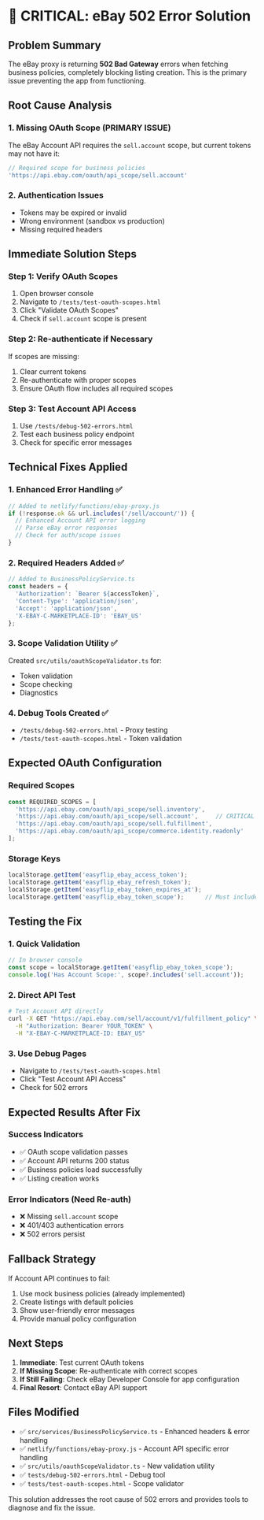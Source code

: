 # 🚨 CRITICAL: eBay 502 Error Solution

## Problem Summary
The eBay proxy is returning **502 Bad Gateway** errors when fetching business policies, completely blocking listing creation. This is the primary issue preventing the app from functioning.

## Root Cause Analysis

### 1. Missing OAuth Scope (PRIMARY ISSUE)
The eBay Account API requires the `sell.account` scope, but current tokens may not have it:

```javascript
// Required scope for business policies
'https://api.ebay.com/oauth/api_scope/sell.account'
```

### 2. Authentication Issues
- Tokens may be expired or invalid
- Wrong environment (sandbox vs production)
- Missing required headers

## Immediate Solution Steps

### Step 1: Verify OAuth Scopes
1. Open browser console
2. Navigate to `/tests/test-oauth-scopes.html`
3. Click "Validate OAuth Scopes"
4. Check if `sell.account` scope is present

### Step 2: Re-authenticate if Necessary
If scopes are missing:
1. Clear current tokens
2. Re-authenticate with proper scopes
3. Ensure OAuth flow includes all required scopes

### Step 3: Test Account API Access
1. Use `/tests/debug-502-errors.html`
2. Test each business policy endpoint
3. Check for specific error messages

## Technical Fixes Applied

### 1. Enhanced Error Handling ✅
```javascript
// Added to netlify/functions/ebay-proxy.js
if (!response.ok && url.includes('/sell/account/')) {
  // Enhanced Account API error logging
  // Parse eBay error responses
  // Check for auth/scope issues
}
```

### 2. Required Headers Added ✅
```javascript
// Added to BusinessPolicyService.ts
const headers = {
  'Authorization': `Bearer ${accessToken}`,
  'Content-Type': 'application/json',
  'Accept': 'application/json',
  'X-EBAY-C-MARKETPLACE-ID': 'EBAY_US'
};
```

### 3. Scope Validation Utility ✅
Created `src/utils/oauthScopeValidator.ts` for:
- Token validation
- Scope checking
- Diagnostics

### 4. Debug Tools Created ✅
- `/tests/debug-502-errors.html` - Proxy testing
- `/tests/test-oauth-scopes.html` - Token validation

## Expected OAuth Configuration

### Required Scopes
```javascript
const REQUIRED_SCOPES = [
  'https://api.ebay.com/oauth/api_scope/sell.inventory',
  'https://api.ebay.com/oauth/api_scope/sell.account',     // CRITICAL for business policies
  'https://api.ebay.com/oauth/api_scope/sell.fulfillment',
  'https://api.ebay.com/oauth/api_scope/commerce.identity.readonly'
];
```

### Storage Keys
```javascript
localStorage.getItem('easyflip_ebay_access_token');
localStorage.getItem('easyflip_ebay_refresh_token');
localStorage.getItem('easyflip_ebay_token_expires_at');
localStorage.getItem('easyflip_ebay_token_scope');      // Must include sell.account
```

## Testing the Fix

### 1. Quick Validation
```javascript
// In browser console
const scope = localStorage.getItem('easyflip_ebay_token_scope');
console.log('Has Account Scope:', scope?.includes('sell.account'));
```

### 2. Direct API Test
```bash
# Test Account API directly
curl -X GET "https://api.ebay.com/sell/account/v1/fulfillment_policy" \
  -H "Authorization: Bearer YOUR_TOKEN" \
  -H "X-EBAY-C-MARKETPLACE-ID: EBAY_US"
```

### 3. Use Debug Pages
- Navigate to `/tests/test-oauth-scopes.html`
- Click "Test Account API Access"
- Check for 502 errors

## Expected Results After Fix

### Success Indicators
- ✅ OAuth scope validation passes
- ✅ Account API returns 200 status
- ✅ Business policies load successfully
- ✅ Listing creation works

### Error Indicators (Need Re-auth)
- ❌ Missing `sell.account` scope
- ❌ 401/403 authentication errors
- ❌ 502 errors persist

## Fallback Strategy

If Account API continues to fail:
1. Use mock business policies (already implemented)
2. Create listings with default policies
3. Show user-friendly error messages
4. Provide manual policy configuration

## Next Steps

1. **Immediate**: Test current OAuth tokens
2. **If Missing Scope**: Re-authenticate with correct scopes
3. **If Still Failing**: Check eBay Developer Console for app configuration
4. **Final Resort**: Contact eBay API support

## Files Modified

- ✅ `src/services/BusinessPolicyService.ts` - Enhanced headers & error handling
- ✅ `netlify/functions/ebay-proxy.js` - Account API specific error handling
- ✅ `src/utils/oauthScopeValidator.ts` - New validation utility
- ✅ `tests/debug-502-errors.html` - Debug tool
- ✅ `tests/test-oauth-scopes.html` - Scope validator

This solution addresses the root cause of 502 errors and provides tools to diagnose and fix the issue.